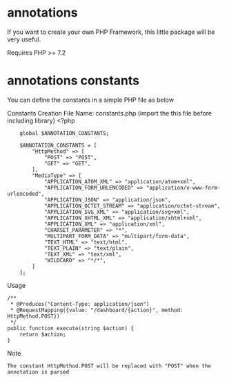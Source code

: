 # annotations
If you want to create your own PHP Framework, this little package will be very useful.

Requires PHP >= 7.2

# annotations constants

You can define the constants in a simple PHP file as below

Constants Creation
	File Name: constants.php (import the this file before including library)
        <?php

        global $ANNOTATION_CONSTANTS;

        $ANNOTATION_CONSTANTS = [
            "HttpMethod" => [
                "POST" => "POST",
                "GET" => "GET",
            ],
            "MediaType" => [
                "APPLICATION_ATOM_XML" => "application/atom+xml",
                "APPLICATION_FORM_URLENCODED" => "application/x-www-form-urlencoded",
                "APPLICATION_JSON" => "application/json",
                "APPLICATION_OCTET_STREAM" => "application/octet-stream",
                "APPLICATION_SVG_XML" => "application/svg+xml",
                "APPLICATION_XHTML_XML" => "application/xhtml+xml",
                "APPLICATION_XML" => "application/xml",
                "CHARSET_PARAMETER" => "*",
                "MULTIPART_FORM_DATA" => "multipart/form-data",
                "TEXT_HTML" => "text/html",
                "TEXT_PLAIN" => "text/plain",
                "TEXT_XML" => "text/xml",
                "WILDCARD" => "*/*",
            ]
        ];


	
	
Usage

    /**
     * @Produces("Content-Type: application/json")
     * @RequestMapping({value: "/dashboard/{action}", method: HttpMethod.POST})
     */
    public function execute(string $action) {
        return $action;
    }
	
Note

	The constant HttpMethod.POST will be replaced with "POST" when the annotation is parsed